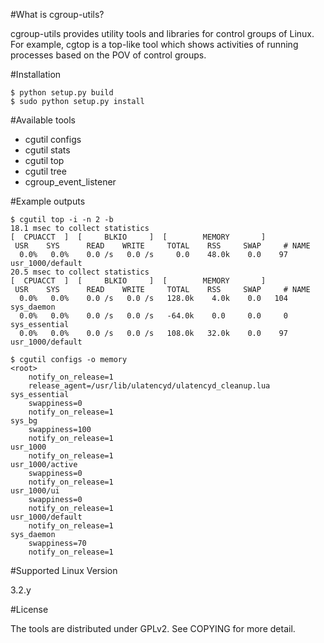 #What is cgroup-utils?

cgroup-utils provides utility tools and libraries for control groups of Linux.
For example, cgtop is a top-like tool which shows activities of running processes based on the POV of control groups.


#Installation

    $ python setup.py build
    $ sudo python setup.py install

#Available tools
- cgutil configs
- cgutil stats
- cgutil top
- cgutil tree
- cgroup_event_listener

#Example outputs

    $ cgutil top -i -n 2 -b
    18.1 msec to collect statistics
    [  CPUACCT  ]  [     BLKIO     ]  [        MEMORY       ]
     USR    SYS      READ    WRITE     TOTAL    RSS     SWAP     # NAME
      0.0%   0.0%    0.0 /s   0.0 /s     0.0    48.0k    0.0    97 usr_1000/default
    20.5 msec to collect statistics
    [  CPUACCT  ]  [     BLKIO     ]  [        MEMORY       ]
     USR    SYS      READ    WRITE     TOTAL    RSS     SWAP     # NAME
      0.0%   0.0%    0.0 /s   0.0 /s   128.0k    4.0k    0.0   104 sys_daemon
      0.0%   0.0%    0.0 /s   0.0 /s   -64.0k    0.0     0.0     0 sys_essential
      0.0%   0.0%    0.0 /s   0.0 /s   108.0k   32.0k    0.0    97 usr_1000/default

    $ cgutil configs -o memory
    <root>
    	notify_on_release=1
    	release_agent=/usr/lib/ulatencyd/ulatencyd_cleanup.lua
    sys_essential
    	swappiness=0
    	notify_on_release=1
    sys_bg
    	swappiness=100
    	notify_on_release=1
    usr_1000
    	notify_on_release=1
    usr_1000/active
    	swappiness=0
    	notify_on_release=1
    usr_1000/ui
    	swappiness=0
    	notify_on_release=1
    usr_1000/default
    	notify_on_release=1
    sys_daemon
    	swappiness=70
    	notify_on_release=1

#Supported Linux Version

3.2.y

#License

The tools are distributed under GPLv2. See COPYING for more detail.
